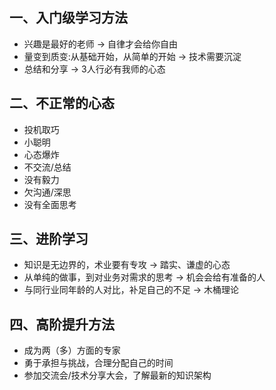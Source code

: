 ## 一、入门级学习方法
* 兴趣是最好的老师 -> 自律才会给你自由
* 量变到质变:从基础开始，从简单的开始 -> 技术需要沉淀
* 总结和分享 -> 3人行必有我师的心态

## 二、不正常的心态
* 投机取巧
* 小聪明
* 心态爆炸
* 不交流/总结
* 没有毅力
* 欠沟通/深思
* 没有全面思考

## 三、进阶学习
* 知识是无边界的，术业要有专攻 -> 踏实、谦虚的心态
* 从单纯的做事，到对业务对需求的思考 -> 机会会给有准备的人
* 与同行业同年龄的人对比，补足自己的不足 -> 木桶理论

## 四、高阶提升方法
* 成为两（多）方面的专家
* 勇于承担与挑战，合理分配自己的时间
* 参加交流会/技术分享大会，了解最新的知识架构






